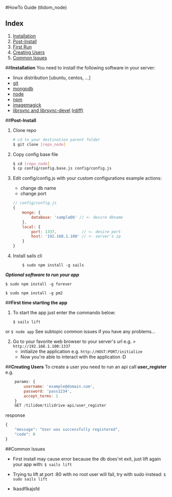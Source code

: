 #HowTo Guide (tlidom_node)

## Index
1. [Installation](https://github.com/g3org3/betadelte/blob/master/README.md#installation)
2. [Post-Install](https://github.com/g3org3/betadelte/blob/master/README.md#post-install)
3. [First Run](https://github.com/g3org3/betadelte/blob/master/README.md#first-time-starting-the-app)
4. [Creating Users](https://github.com/g3org3/betadelte/blob/master/README.md#creating-users)
5. [Common Issues](https://github.com/g3org3/betadelte/blob/master/README.md#common-issues)

##**Installation**
You need to install the following software in your server:
+ linux distribution [ubuntu, centos, ...]
+ [git](http://git-scm.com)
+ [mongodb](https://www.mongodb.org)
+ [node](https://nodejs.org)
+ [npm](https://nodejs.org)
+ [imagemagick](http://www.imagemagick.org)
+ [librsync and librsync-devel](http://www.howtoinstall.co/en/ubuntu/trusty/main/librsync-dev/) [(rdiff)](https://www.npmjs.com/package/rdiff)

##**Post-Install**

1. Clone repo
	``` sh
	# cd to your destination parent folder
	$ git clone [repo_node]
	```

2. Copy config base file
	``` sh
	$ cd [repo_node]
	$ cp config/config.base.js config/config.js
	```

3. Edit config/config.js with your custom configurations
example actions:
	+ change db name
	+ change port
	``` javascript
	// config/config.js
	{
		mongo: {
			database: 'sampleDb' // <- desire dbname 
		},
		local: {
			port: 1337,           // <- desire port
			host: '192.168.1.100' // <- server's ip
		}
	}
	```
4. Install sails cli

	```
		$ sudo npm install -g sails
	```
	
**_Optional software to run your app_**
```
$ sudo npm install -g forever
```
```
$ sudo npm install -g pm2
```

##**First time starting the app**
1. To start the app just enter the commando below:
	```
	$ sails lift
	```
or
	```
	$ node app
	```
See subtopic common issues if you have any problems...

2. Go to your favorite web browser to your server's url
	e.g. > `http://192.168.1.100:1337`
	+ initialize the application
		e.g. `http://HOST:PORT/initialize`
	+ Now you're able to interact with the application :D


##**Creating Users**
To create a user you need to run an api call **user_register**
e.g.
``` javascript
	params: {
		username: 'example@domain.com',
		password: 'pass1234',
		accept_terms: 1
	}
	GET /tilidom/tilidrive-api/user_register
```
response
``` javascript
{
    "message": "User was successfully registered",
    "code": 0
}
```

##Common Issues
+ First install may cause error because the db does'nt exit, just lift again your app with:
	`$ sails lift`

+ Trying tu lift at port :80 with no root user will fail, try with sudo instead:
	`$ sudo sails lift`

+ lkasdflkajsfd

